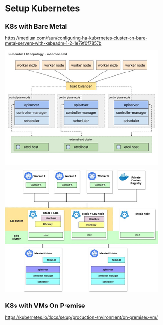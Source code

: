 # Setup Kubernetes

## K8s with Bare Metal

https://medium.com/faun/configuring-ha-kubernetes-cluster-on-bare-metal-servers-with-kubeadm-1-2-1e79f0f7857b

![Kubeadm Topology](images/kubeadm-topology.jpeg)


![Kubeadm Topology](images/kube-baremetal-arch.jpeg)

## K8s with VMs On Premise

https://kubernetes.io/docs/setup/production-environment/on-premises-vm/